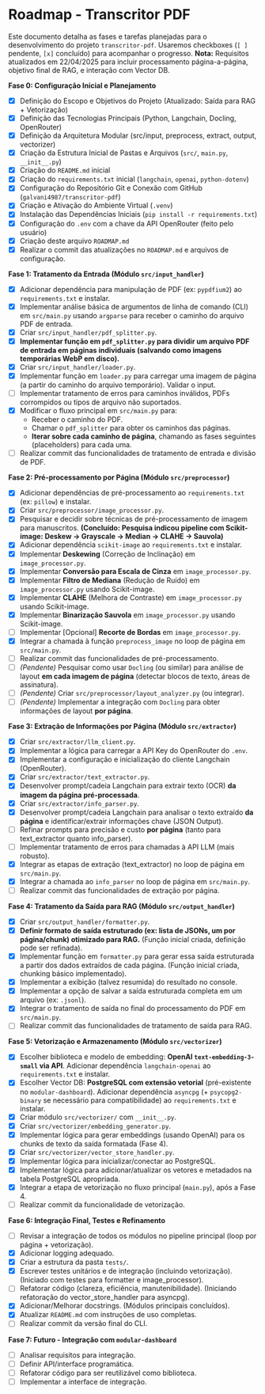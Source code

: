 # Roadmap - Transcritor PDF

Este documento detalha as fases e tarefas planejadas para o desenvolvimento do projeto `transcritor-pdf`. Usaremos checkboxes (`[ ]` pendente, `[x]` concluído) para acompanhar o progresso. **Nota:** Requisitos atualizados em 22/04/2025 para incluir processamento página-a-página, objetivo final de RAG, e interação com Vector DB.

**Fase 0: Configuração Inicial e Planejamento**

* [x] Definição do Escopo e Objetivos do Projeto (Atualizado: Saída para RAG + Vetorização)
* [x] Definição das Tecnologias Principais (Python, Langchain, Docling, OpenRouter)
* [x] Definição da Arquitetura Modular (src/input, preprocess, extract, output, vectorizer)
* [x] Criação da Estrutura Inicial de Pastas e Arquivos (`src/`, `main.py`, `__init__.py`)
* [x] Criação do `README.md` inicial
* [x] Criação do `requirements.txt` inicial (`langchain`, `openai`, `python-dotenv`)
* [x] Configuração do Repositório Git e Conexão com GitHub (`galvani4987/transcritor-pdf`)
* [x] Criação e Ativação do Ambiente Virtual (`.venv`)
* [x] Instalação das Dependências Iniciais (`pip install -r requirements.txt`)
* [x] Configuração do `.env` com a chave da API OpenRouter (feito pelo usuário)
* [x] Criação deste arquivo `ROADMAP.md`
* [x] Realizar o commit das atualizações no `ROADMAP.md` e arquivos de configuração.

**Fase 1: Tratamento da Entrada (Módulo `src/input_handler`)**

* [x] Adicionar dependência para manipulação de PDF (ex: `pypdfium2`) ao `requirements.txt` e instalar.
* [x] Implementar análise básica de argumentos de linha de comando (CLI) em `src/main.py` usando `argparse` para receber o caminho do arquivo PDF de entrada.
* [x] Criar `src/input_handler/pdf_splitter.py`.
* [x] **Implementar função em `pdf_splitter.py` para dividir um arquivo PDF de entrada em páginas individuais (salvando como imagens temporárias WebP em disco).**
* [x] Criar `src/input_handler/loader.py`.
* [x] Implementar função em `loader.py` para carregar uma imagem de página (a partir do caminho do arquivo temporário). Validar o input.
* [ ] Implementar tratamento de erros para caminhos inválidos, PDFs corrompidos ou tipos de arquivo não suportados.
* [x] Modificar o fluxo principal em `src/main.py` para:
    * Receber o caminho do PDF.
    * Chamar o `pdf_splitter` para obter os caminhos das páginas.
    * **Iterar sobre cada caminho de página**, chamando as fases seguintes (placeholders) para cada uma.
* [ ] Realizar commit das funcionalidades de tratamento de entrada e divisão de PDF.

**Fase 2: Pré-processamento por Página (Módulo `src/preprocessor`)**

* [x] Adicionar dependências de pré-processamento ao `requirements.txt` (ex: `pillow`) e instalar.
* [x] Criar `src/preprocessor/image_processor.py`.
* [x] Pesquisar e decidir sobre técnicas de pré-processamento de imagem para manuscritos. **(Concluído: Pesquisa indicou pipeline com Scikit-image: Deskew -> Grayscale -> Median -> CLAHE -> Sauvola)**
* [x] Adicionar dependência `scikit-image` ao `requirements.txt` e instalar.
* [x] Implementar **Deskewing** (Correção de Inclinação) em `image_processor.py`.
* [x] Implementar **Conversão para Escala de Cinza** em `image_processor.py`.
* [x] Implementar **Filtro de Mediana** (Redução de Ruído) em `image_processor.py` usando Scikit-image.
* [x] Implementar **CLAHE** (Melhora de Contraste) em `image_processor.py` usando Scikit-image.
* [x] Implementar **Binarização Sauvola** em `image_processor.py` usando Scikit-image.
* [ ] Implementar [Opcional] **Recorte de Bordas** em `image_processor.py`.
* [x] Integrar a chamada à função `preprocess_image` no loop de página em `src/main.py`.
* [ ] Realizar commit das funcionalidades de pré-processamento.
* [ ] _(Pendente)_ Pesquisar como usar `Docling` (ou similar) para análise de layout **em cada imagem de página** (detectar blocos de texto, áreas de assinatura).
* [ ] _(Pendente)_ Criar `src/preprocessor/layout_analyzer.py` (ou integrar).
* [ ] _(Pendente)_ Implementar a integração com `Docling` para obter informações de layout **por página**.

**Fase 3: Extração de Informações por Página (Módulo `src/extractor`)**

* [x] Criar `src/extractor/llm_client.py`.
* [x] Implementar a lógica para carregar a API Key do OpenRouter do `.env`.
* [x] Implementar a configuração e inicialização do cliente Langchain (OpenRouter).
* [x] Criar `src/extractor/text_extractor.py`.
* [x] Desenvolver prompt/cadeia Langchain para extrair texto (OCR) **da imagem da página pré-processada**.
* [x] Criar `src/extractor/info_parser.py`.
* [x] Desenvolver prompt/cadeia Langchain para analisar o texto extraído **da página** e identificar/extrair informações chave (JSON Output).
* [ ] Refinar prompts para precisão e custo **por página** (tanto para text_extractor quanto info_parser).
* [ ] Implementar tratamento de erros para chamadas à API LLM (mais robusto).
* [x] Integrar as etapas de extração (text_extractor) no loop de página em `src/main.py`.
* [x] Integrar a chamada ao `info_parser` no loop de página em `src/main.py`.
* [ ] Realizar commit das funcionalidades de extração por página.

**Fase 4: Tratamento da Saída para RAG (Módulo `src/output_handler`)**

* [x] Criar `src/output_handler/formatter.py`.
* [x] **Definir formato de saída estruturado (ex: lista de JSONs, um por página/chunk) otimizado para RAG.** (Função inicial criada, definição pode ser refinada).
* [x] Implementar função em `formatter.py` para gerar essa saída estruturada a partir dos dados extraídos de cada página. (Função inicial criada, chunking básico implementado).
* [x] Implementar a exibição (talvez resumida) do resultado no console.
* [x] Implementar a opção de salvar a saída estruturada completa em um arquivo (ex: `.jsonl`).
* [x] Integrar o tratamento de saída no final do processamento do PDF em `src/main.py`.
* [ ] Realizar commit das funcionalidades de tratamento de saída para RAG.

**Fase 5: Vetorização e Armazenamento (Módulo `src/vectorizer`)**

* [x] Escolher biblioteca e modelo de embedding: **OpenAI `text-embedding-3-small` via API**. Adicionar dependência `langchain-openai` ao `requirements.txt` e instalar.
* [x] Escolher Vector DB: **PostgreSQL com extensão vetorial** (pré-existente no `modular-dashboard`). Adicionar dependência `asyncpg` (+ `psycopg2-binary` se necessário para compatibilidade) ao `requirements.txt` e instalar.
* [x] Criar módulo `src/vectorizer/` com `__init__.py`.
* [x] Criar `src/vectorizer/embedding_generator.py`.
* [x] Implementar lógica para gerar embeddings (usando OpenAI) para os chunks de texto da saída formatada (Fase 4).
* [x] Criar `src/vectorizer/vector_store_handler.py`.
* [x] Implementar lógica para inicializar/conectar ao PostgreSQL.
* [x] Implementar lógica para adicionar/atualizar os vetores e metadados na tabela PostgreSQL apropriada.
* [x] Integrar a etapa de vetorização no fluxo principal (`main.py`), após a Fase 4.
* [ ] Realizar commit da funcionalidade de vetorização.

**Fase 6: Integração Final, Testes e Refinamento**

* [ ] Revisar a integração de todos os módulos no pipeline principal (loop por página + vetorização).
* [x] Adicionar logging adequado.
* [x] Criar a estrutura da pasta `tests/`.
* [x] Escrever testes unitários e de integração (incluindo vetorização). (Iniciado com testes para formatter e image_processor).
* [ ] Refatorar código (clareza, eficiência, manutenibilidade). (Iniciando refatoração do vector_store_handler para asyncpg).
* [x] Adicionar/Melhorar docstrings. (Módulos principais concluídos).
* [x] Atualizar `README.md` com instruções de uso completas.
* [ ] Realizar commit da versão final do CLI.

**Fase 7: Futuro - Integração com `modular-dashboard`**

* [ ] Analisar requisitos para integração.
* [ ] Definir API/interface programática.
* [ ] Refatorar código para ser reutilizável como biblioteca.
* [ ] Implementar a interface de integração.